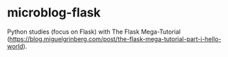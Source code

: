 # microblog-flask

Python studies (focus on Flask) with The Flask Mega-Tutorial (https://blog.miguelgrinberg.com/post/the-flask-mega-tutorial-part-i-hello-world). 
